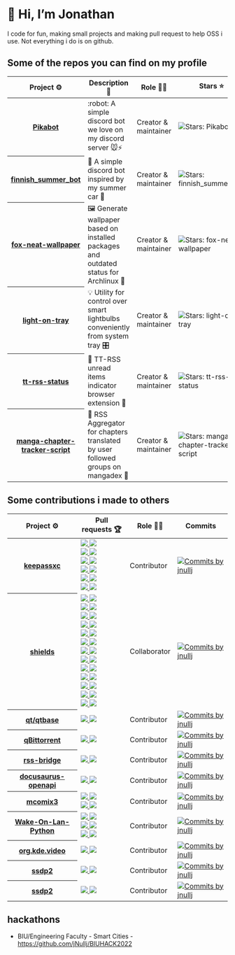 # 👋 Hi, I’m Jonathan

I code for fun, making small projects and making pull request to help OSS i use.
Not everything i do is on github.

## Some of the repos you can find on my profile
<table width="100%">
	<thead>
		<th span="col">Project ⚙️</th>
		<th span="col">Description 📝</th>
		<th span="col">Role 👷‍♂️</th>
		<th span="col">Stars ⭐</th>
	</thead>
	<tbody>
		<tr>
			<th span="row"><a href="https://github.com/jNullj/Pikabot">Pikabot</a></th>
			<td>:robot: A simple discord bot we love on my discord server 🐭⚡</td>
			<td>Creator & maintainer</td>
			<td><img alt="Stars: Pikabot" src="https://img.shields.io/github/stars/jNullj/Pikabot" /></td>
		</tr>
		<tr>
			<th span="row"><a href="https://github.com/jNullj/finnish_summer_bot">finnish_summer_bot</a></th>
			<td> 🤖 A simple discord bot inspired by my summer car 🚙</td>
			<td>Creator & maintainer</td>
			<td><img alt="Stars: finnish_summer_bot" src="https://img.shields.io/github/stars/jNullj/finnish_summer_bot" /></td>
		</tr>
    <tr>
			<th span="row"><a href="https://github.com/jNullj/fox-neat-wallpaper">fox-neat-wallpaper</a></th>
			<td> 🖼️ Generate wallpaper based on installed packages and outdated status for Archlinux 🐧 </td>
			<td>Creator & maintainer</td>
			<td><img alt="Stars: fox-neat-wallpaper" src="https://img.shields.io/github/stars/jNullj/fox-neat-wallpaper" /></td>
		</tr>
		<tr>
			<th span="row"><a href="https://github.com/jNullj/light-on-tray">light-on-tray</a></th>
			<td> 💡 Utility for control over smart lightbulbs conveniently from system tray 🎛️ </td>
			<td>Creator & maintainer</td>
			<td><img alt="Stars: light-on-tray" src="https://img.shields.io/github/stars/jNullj/light-on-tray" /></td>
		</tr>
		    <tr>
			<th span="row"><a href="https://github.com/jNullj/tt-rss-status">tt-rss-status</a></th>
			<td> 📰 TT-RSS unread items indicator browser extension 🔌 </td>
			<td>Creator & maintainer</td>
			<td><img alt="Stars: tt-rss-status" src="https://img.shields.io/github/stars/jNullj/tt-rss-status" /></td>
		</tr>
    <tr>
			<th span="row"><a href="https://github.com/jNullj/manga-chapter-tracker-script">manga-chapter-tracker-script</a></th>
			<td> 📰 RSS Aggregator for chapters translated by user followed groups on mangadex 🗾 </td>
			<td>Creator & maintainer</td>
			<td><img alt="Stars: manga-chapter-tracker-script" src="https://img.shields.io/github/stars/jNullj/manga-chapter-tracker-script" /></td>
		</tr>
	</tbody>
</table>

## Some contributions i made to others
<table width="100%">
	<thead>
		<th span="col">Project ⚙️</th>
		<th span="col">Pull requests 🏆</th>
		<th span="col">Role 👷‍♂️</th>
		<th span="col">Commits</th>
	</thead>
	<tbody>
		<tr>
			<th span="row"><a href="https://github.com/keepassxreboot/keepassxc">keepassxc</a></th>
			<td>
				<a href="https://github.com/keepassxreboot/keepassxc/pull/8782">
					<img src="https://img.shields.io/github/pulls/detail/state/keepassxreboot/keepassxc/8782">
					<img src="https://img.shields.io/github/pulls/detail/title/keepassxreboot/keepassxc/8782?label=">
				</a><br>
				<a href="https://github.com/keepassxreboot/keepassxc/pull/9101">
					<img src="https://img.shields.io/github/pulls/detail/state/keepassxreboot/keepassxc/9101">
					<img src="https://img.shields.io/github/pulls/detail/title/keepassxreboot/keepassxc/9101?label=">
				</a><br>
				<a href="https://github.com/keepassxreboot/keepassxc/pull/9162">
					<img src="https://img.shields.io/github/pulls/detail/state/keepassxreboot/keepassxc/9162">
					<img src="https://img.shields.io/github/pulls/detail/title/keepassxreboot/keepassxc/9162?label=">
				</a><br>
				<a href="https://github.com/keepassxreboot/keepassxc/pull/9100">
					<img src="https://img.shields.io/github/pulls/detail/state/keepassxreboot/keepassxc/9100">
					<img src="https://img.shields.io/github/pulls/detail/title/keepassxreboot/keepassxc/9100?label=">
				</a><br>
				<a href="https://github.com/keepassxreboot/keepassxc/pull/9176">
					<img src="https://img.shields.io/github/pulls/detail/state/keepassxreboot/keepassxc/9176">
					<img src="https://img.shields.io/github/pulls/detail/title/keepassxreboot/keepassxc/9176?label=">
				</a><br>
				<a href="https://github.com/keepassxreboot/keepassxc/pull/9755">
					<img src="https://img.shields.io/github/pulls/detail/state/keepassxreboot/keepassxc/9755">
					<img src="https://img.shields.io/github/pulls/detail/title/keepassxreboot/keepassxc/9755?label=">
				</a><br>
			</td>
			<td>Contributor</td>
			<td><a href="https://github.com/keepassxreboot/keepassxc/commits?author=jnullj"><img alt="Commits by jnullj" src="https://img.shields.io/github/commit-activity/t/keepassxreboot/keepassxc?authorFilter=jnullj" /></a></td>
		</tr>
		<tr>
			<th span="row"><a href="https://github.com/badges/shields">shields</a></th>
			<td>
				<a href="https://github.com/badges/shields/pull/9196">
					<img src="https://img.shields.io/github/pulls/detail/state/badges/shields/9196">
					<img src="https://img.shields.io/github/pulls/detail/title/badges/shields/9196?label=">
				</a><br>
				<a href="https://github.com/badges/shields/pull/9251">
					<img src="https://img.shields.io/github/pulls/detail/state/badges/shields/9251">
					<img src="https://img.shields.io/github/pulls/detail/title/badges/shields/9251?label=">
				</a><br>
				<a href="https://github.com/badges/shields/pull/9258">
					<img src="https://img.shields.io/github/pulls/detail/state/badges/shields/9258">
					<img src="https://img.shields.io/github/pulls/detail/title/badges/shields/9258?label=">
				</a><br>
				<a href="https://github.com/badges/shields/pull/9340">
					<img src="https://img.shields.io/github/pulls/detail/state/badges/shields/9340">
					<img src="https://img.shields.io/github/pulls/detail/title/badges/shields/9340?label=">
				</a><br>
				<a href="https://github.com/badges/shields/pull/9386">
					<img src="https://img.shields.io/github/pulls/detail/state/badges/shields/9386">
					<img src="https://img.shields.io/github/pulls/detail/title/badges/shields/9386?label=">
				</a><br>
				<a href="https://github.com/badges/shields/pull/9438">
					<img src="https://img.shields.io/github/pulls/detail/state/badges/shields/9438">
					<img src="https://img.shields.io/github/pulls/detail/title/badges/shields/9438?label=">
				</a><br>
				<a href="https://github.com/badges/shields/pull/9467">
					<img src="https://img.shields.io/github/pulls/detail/state/badges/shields/9467">
					<img src="https://img.shields.io/github/pulls/detail/title/badges/shields/9467?label=">
				</a><br>
				<a href="https://github.com/badges/shields/pull/9516">
					<img src="https://img.shields.io/github/pulls/detail/state/badges/shields/9516">
					<img src="https://img.shields.io/github/pulls/detail/title/badges/shields/9516?label=">
				</a><br>
				<a href="https://github.com/badges/shields/pull/9518">
					<img src="https://img.shields.io/github/pulls/detail/state/badges/shields/9518">
					<img src="https://img.shields.io/github/pulls/detail/title/badges/shields/9518?label=">
				</a><br>
				<a href="https://github.com/badges/shields/pull/9681">
					<img src="https://img.shields.io/github/pulls/detail/state/badges/shields/9681">
					<img src="https://img.shields.io/github/pulls/detail/title/badges/shields/9681?label=">
				</a><br>
				<a href="https://github.com/badges/shields/pull/9983">
					<img src="https://img.shields.io/github/pulls/detail/state/badges/shields/9983">
					<img src="https://img.shields.io/github/pulls/detail/title/badges/shields/9983?label=">
				</a><br>
				<a href="https://github.com/badges/shields/pull/9976">
					<img src="https://img.shields.io/github/pulls/detail/state/badges/shields/9976">
					<img src="https://img.shields.io/github/pulls/detail/title/badges/shields/9976?label=">
				</a><br>
				<a href="https://github.com/badges/shields/pull/10092">
					<img src="https://img.shields.io/github/pulls/detail/state/badges/shields/10092">
					<img src="https://img.shields.io/github/pulls/detail/title/badges/shields/10092?label=">
				</a><br>
			</td>
			<td>Collaborator</td>
			<td><a href="https://github.com/badges/shields/commits?author=jnullj"><img alt="Commits by jnullj" src="https://img.shields.io/github/commit-activity/t/badges/shields?authorFilter=jnullj" /></a></td>
		</tr>
		<tr>
			<th span="row"><a href="https://github.com/qt/qtbase">qt/qtbase</a></th>
			<td>
				<a href="https://codereview.qt-project.org/c/qt/qtbase/+/499609">
					<img src="https://img.shields.io/gerrit/499609?baseUrl=https%3A%2F%2Fcodereview.qt-project.org">
					<img src="https://img.shields.io/badge/Add%20StateLocation%20%26%20GenericStateLocation%20to%20StandardLocation-blue">
				</a><br>
			</td>
			<td>Contributor</td>
			<td><a href="https://github.com/qt/qtbase/commits?author=jnullj"><img alt="Commits by jnullj" src="https://img.shields.io/github/commit-activity/t/qt/qtbase?authorFilter=jnullj" /></a></td>
		</tr>
		<tr>
			<th span="row"><a href="https://github.com/qbittorrent/qBittorrent/">qBittorrent</a></th>
			<td>
				<a href="https://github.com/qbittorrent/qBittorrent/pull/19801">
					<img src="https://img.shields.io/github/pulls/detail/state/qbittorrent/qBittorrent/19801">
					<img src="https://img.shields.io/github/pulls/detail/title/qbittorrent/qBittorrent/19801?label=">
				</a><br>
			</td>
			<td>Contributor</td>
			<td><a href="https://github.com/qbittorrent/qBittorrent/commits?author=jnullj"><img alt="Commits by jnullj" src="https://img.shields.io/github/commit-activity/t/qbittorrent/qBittorrent?authorFilter=jnullj" /></a></td>
		</tr>
		<tr>
			<th span="row"><a href="https://github.com/RSS-Bridge/rss-bridge">rss-bridge</a></th>
			<td>
				<a href="https://github.com/RSS-Bridge/rss-bridge/pull/2417">
					<img src="https://img.shields.io/github/pulls/detail/state/RSS-Bridge/rss-bridge/2417">
					<img src="https://img.shields.io/github/pulls/detail/title/RSS-Bridge/rss-bridge/2417?label=">
				</a><br>
			</td>
			<td>Contributor</td>
			<td><a href="https://github.com/RSS-Bridge/rss-bridge/commits?author=jnullj"><img alt="Commits by jnullj" src="https://img.shields.io/github/commit-activity/t/RSS-Bridge/rss-bridge?authorFilter=jnullj" /></a></td>
		</tr>
		<tr>
			<th span="row"><a href="https://github.com/cloud-annotations/docusaurus-openapi">docusaurus-openapi</a></th>
			<td>
				<a href="https://github.com/cloud-annotations/docusaurus-openapi/pull/261">
					<img src="https://img.shields.io/github/pulls/detail/state/cloud-annotations/docusaurus-openapi/261">
					<img src="https://img.shields.io/github/pulls/detail/title/cloud-annotations/docusaurus-openapi/261?label=">
				</a><br>
			</td>
			<td>Contributor</td>
			<td><a href="https://github.com/cloud-annotations/docusaurus-openapi/commits?author=jnullj"><img alt="Commits by jnullj" src="https://img.shields.io/github/commit-activity/t/cloud-annotations/docusaurus-openapi?authorFilter=jnullj" /></a></td>
		</tr>
		<tr>
			<th span="row"><a href="https://github.com/multiSnow/mcomix3">mcomix3</a></th>
			<td>
				<a href="https://github.com/multiSnow/mcomix3/pull/132">
					<img src="https://img.shields.io/github/pulls/detail/state/multiSnow/mcomix3/132">
					<img src="https://img.shields.io/github/pulls/detail/title/multiSnow/mcomix3/132?label=">
				</a><br>
				<a href="https://github.com/multiSnow/mcomix3/pull/136">
					<img src="https://img.shields.io/github/pulls/detail/state/multiSnow/mcomix3/136">
					<img src="https://img.shields.io/github/pulls/detail/title/multiSnow/mcomix3/136?label=">
				</a><br>
			</td>
			<td>Contributor</td>
			<td><a href="https://github.com/multiSnow/mcomix3/commits?author=jnullj"><img alt="Commits by jnullj" src="https://img.shields.io/github/commit-activity/t/multiSnow/mcomix3?authorFilter=jnullj" /></a></td>
		</tr>
		<tr>
			<th span="row"><a href="https://github.com/bentasker/Wake-On-Lan-Python">Wake-On-Lan-Python</a></th>
			<td>
				<a href="https://github.com/bentasker/Wake-On-Lan-Python/pull/2">
					<img src="https://img.shields.io/github/pulls/detail/state/bentasker/Wake-On-Lan-Python/2">
					<img src="https://img.shields.io/github/pulls/detail/title/bentasker/Wake-On-Lan-Python/2?label=">
				</a><br>
				<a href="https://github.com/bentasker/Wake-On-Lan-Python/pull/3">
					<img src="https://img.shields.io/github/pulls/detail/state/bentasker/Wake-On-Lan-Python/3">
					<img src="https://img.shields.io/github/pulls/detail/title/bentasker/Wake-On-Lan-Python/3?label=">
				</a><br>
				<a href="https://github.com/bentasker/Wake-On-Lan-Python/pull/10">
					<img src="https://img.shields.io/github/pulls/detail/state/bentasker/Wake-On-Lan-Python/10">
					<img src="https://img.shields.io/github/pulls/detail/title/bentasker/Wake-On-Lan-Python/10?label=">
				</a><br>
			</td>
			<td>Contributor</td>
			<td><a href="https://github.com/bentasker/Wake-On-Lan-Python/commits?author=jnullj"><img alt="Commits by jnullj" src="https://img.shields.io/github/commit-activity/t/bentasker/Wake-On-Lan-Python?authorFilter=jnullj" /></a></td>
		</tr>
		<tr>
			<th span="row"><a href="https://github.com/halverneus/org.kde.video">org.kde.video</a></th>
			<td>
				<a href="https://github.com/halverneus/org.kde.video/pull/4">
					<img src="https://img.shields.io/github/pulls/detail/state/halverneus/org.kde.video/4">
					<img src="https://img.shields.io/github/pulls/detail/title/halverneus/org.kde.video/4?label=">
				</a><br>
			</td>
			<td>Contributor</td>
			<td><a href="https://github.com/halverneus/org.kde.video/commits?author=jnullj"><img alt="Commits by jnullj" src="https://img.shields.io/github/commit-activity/t/halverneus/org.kde.video?authorFilter=jnullj" /></a></td>
		</tr>
		<tr>
			<th span="row"><a href="https://github.com/song940/node-ssdp">ssdp2</a></th>
			<td>
				<a href="https://github.com/song940/node-ssdp/pull/2">
					<img src="https://img.shields.io/github/pulls/detail/state/song940/node-ssdp/2">
					<img src="https://img.shields.io/github/pulls/detail/title/song940/node-ssdp/2?label=">
				</a><br>
			</td>
			<td>Contributor</td>
			<td><a href="https://github.com/song940/node-ssdp/commits?author=jnullj"><img alt="Commits by jnullj" src="https://img.shields.io/github/commit-activity/t/song940/node-ssdp?authorFilter=jnullj" /></a></td>
		</tr>
		<tr>
			<th span="row"><a href="https://github.com/song940/node-yeelight">ssdp2</a></th>
			<td>
				<a href="https://github.com/song940/node-yeelight/pull/20">
					<img src="https://img.shields.io/github/pulls/detail/state/song940/node-yeelight/20">
					<img src="https://img.shields.io/github/pulls/detail/title/song940/node-yeelight/20?label=">
				</a><br>
			</td>
			<td>Contributor</td>
			<td><a href="https://github.com/song940/node-yeelighto/commits?author=jnullj"><img alt="Commits by jnullj" src="https://img.shields.io/github/commit-activity/t/song940/node-yeelight?authorFilter=jnullj" /></a></td>
		</tr>
	</tbody>
</table>

## hackathons
- BIU/Engineering Faculty - Smart Cities - https://github.com/jNullj/BIUHACK2022
